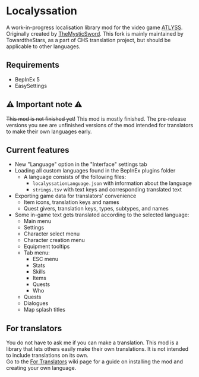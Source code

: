 # Localyssation
A work-in-progress localisation library mod for the video game [ATLYSS](https://store.steampowered.com/app/2768430/ATLYSS/).
Originally created by [TheMysticSword](https://github.com/TheMysticSword/Localyssation).
This fork is mainly maintained by TowardtheStars, as a part of CHS translation project, but should be applicable to other languages.

## Requirements
- BepInEx 5
- EasySettings

## :warning: Important note :warning:
~~This mod is not finished yet!~~ This mod is mostly finished. The pre-release versions you see are unfinished versions of the mod intended for translators to make their own languages early.

## Current features
* New "Language" option in the "Interface" settings tab
* Loading all custom languages found in the BepInEx plugins folder
  * A language consists of the following files:
    * `localyssationLanguage.json` with information about the language
    * `strings.tsv` with text keys and corresponding translated text
* Exporting game data for translators' convenience
  * Item icons, translation keys and names
  * Quest givers, translation keys, types, subtypes, and names
* Some in-game text gets translated according to the selected language:
  * Main menu
  * Settings
  * Character select menu
  * Character creation menu
  * Equipment tooltips
  * Tab menu:
    * ESC menu
    * Stats
    * Skills
    * Items
    * Quests
    * Who
  * Quests
  * Dialogues
  * Map splash titles

## For translators
You do not have to ask me if you can make a translation. This mod is a library that lets others easily make their own translations. It is not intended to include translations on its own.  
Go to the [For Translators](https://github.com/TheMysticSword/Localyssation/wiki/For-Translators) wiki page for a guide on installing the mod and creating your own language.
